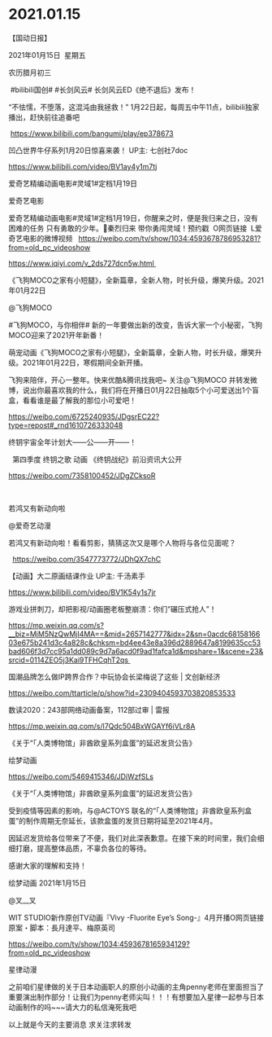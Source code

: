 ﻿#  2021.01.15
【国动日报】

2021年01月15日  星期五


农历腊月初三


 #bilibili国创# #长剑风云# 长剑风云ED《绝不退后》发布！


“不怯懦，不堕落，这混沌由我拯救！”
1月22日起，每周五中午11点，bilibili独家播出，赶快前往追番吧

 https://www.bilibili.com/bangumi/play/ep378673

凹凸世界牛仔系列1月20日惊喜来袭！ UP主: 七创社7doc

https://www.bilibili.com/video/BV1ay4y1m7tj







爱奇艺精编动画电影#灵域1#定档️1月️️19日

爱奇艺电影                    


爱奇艺精编动画电影#灵域1#定档️1月️️19日，你醒来之时，便是我归来之日，没有困难的任务 只有勇敢的少年️。🥝秦烈归来 带你勇闯灵域！预约戳  O网页链接  L爱奇艺电影的微博视频   https://weibo.com/tv/show/1034:4593678786953281?from=old_pc_videoshow

https://www.iqiyi.com/v_2ds727dcn5w.html     

《飞狗MOCO之家有小短腿》，全新篇章，全新人物，时长升级，爆笑升级。2021年01月22日

@飞狗MOCO                        


#飞狗MOCO，与你相伴# 新的一年要做出新的改变，告诉大家一个小秘密，飞狗MOCO迎来了2021开年新番！

萌宠动画《飞狗MOCO之家有小短腿》，全新篇章，全新人物，时长升级，爆笑升级。2021年01月22日，寒假期间全新开播。

飞狗来陪伴，开心一整年。快来优酷&腾讯找我吧~
关注@飞狗MOCO 并转发微博，说出你最喜欢我的什么，我们将在开播日01月22日抽取5个小可爱送出1个盲盒，看看谁是最了解我的那位小可爱吧！

https://weibo.com/6725240935/JDgsrEC22?type=repost#_rnd1610726333048




终钥宇宙全年计划大——公——开——！

  第四季度 终钥之歌 动画 《终钥战纪》前沿资讯大公开


https://weibo.com/7358100452/JDgZCksoR

       

若鸿又有新动向啦

@爱奇艺动漫     


若鸿又有新动向啦！看看剪影，猜猜这次又是哪个人物将与各位见面呢？

  https://weibo.com/3547773772/JDhQX7chC





【动画】大二原画结课作业 UP主: 千汤素手

https://www.bilibili.com/video/BV1K54y1s7jr







游戏业拼刺刀，却把影视/动画圈老板整崩溃：你们“碾压式抢人”！

https://mp.weixin.qq.com/s?__biz=MjM5NzQwMjI4MA==&mid=2657142777&idx=2&sn=0acdc6815816603e675b241d3c4a828c&chksm=bd4ee43e8a396d2889647a8199635cc53bad606f3d7cc95a1dd089c9d7a6acd0f9ad1fafca1d&mpshare=1&scene=23&srcid=0114ZEO5j3Kai9TFHCqhT2qs 


国潮品牌怎么做IP跨界合作？中玩协会长梁梅说了这些 | 文创新经济

https://weibo.com/ttarticle/p/show?id=2309404593703820853533


数读2020：243部网络动画备案，112部过审 | 雷报

https://mp.weixin.qq.com/s/l7Qdc504BxWGAYf6iVLr8A

《关于“「人类博物馆」非酋欧皇系列盒蛋”的延迟发货公告》

绘梦动画

https://weibo.com/5469415346/JDiWzfSLs


《关于“「人类博物馆」非酋欧皇系列盒蛋”的延迟发货公告》

受到疫情等因素的影响，与@ACTOYS 联名的“「人类博物馆」非酋欧皇系列盒蛋”的制作周期无奈延长，该款盒蛋的发货日期将延至2021年4月。

因延迟发货给各位带来了不便，我们对此深表歉意。在接下来的时间里，我们会细细打磨，提高整体品质，不辜负各位的等待。

感谢大家的理解和支持！

绘梦动画
2021年1月15日










@叉__叉                            

WIT STUDIO新作原创TV动画『Vivy -Fluorite Eye’s Song-』4月开播O网页链接
原案・脚本：長月達平、梅原英司


https://weibo.com/tv/show/1034:4593678165934129?from=old_pc_videoshow

星律动漫              


之前咱们星律做的关于日本动画职人的原创小动画的主角penny老师在里面担当了重要演出制作部分！让我们为penny老师尖叫！！！有想要加入星律一起参与日本动画制作的吗~~~请大力的私信淹死我吧







以上就是今天的主要消息
求关注求转发













